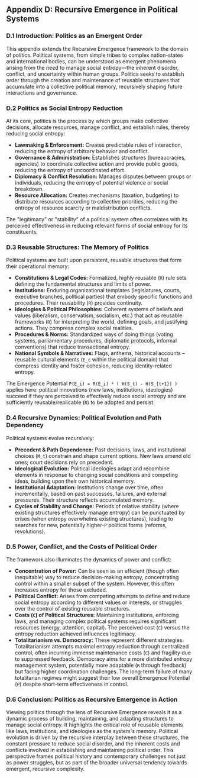 ## Appendix D: Recursive Emergence in Political Systems

### D.1 Introduction: Politics as an Emergent Order

This appendix extends the Recursive Emergence framework to the domain of politics. Political systems, from simple tribes to complex nation-states and international bodies, can be understood as emergent phenomena arising from the need to manage social entropy—the inherent disorder, conflict, and uncertainty within human groups. Politics seeks to establish order through the creation and maintenance of reusable structures that accumulate into a collective political memory, recursively shaping future interactions and governance.

### D.2 Politics as Social Entropy Reduction

At its core, politics is the process by which groups make collective decisions, allocate resources, manage conflict, and establish rules, thereby reducing social entropy:
- **Lawmaking & Enforcement:** Creates predictable rules of interaction, reducing the entropy of arbitrary behavior and conflict.
- **Governance & Administration:** Establishes structures (bureaucracies, agencies) to coordinate collective action and provide public goods, reducing the entropy of uncoordinated effort.
- **Diplomacy & Conflict Resolution:** Manages disputes between groups or individuals, reducing the entropy of potential violence or social breakdown.
- **Resource Allocation:** Creates mechanisms (taxation, budgeting) to distribute resources according to collective priorities, reducing the entropy of resource scarcity or maldistribution conflicts.

The "legitimacy" or "stability" of a political system often correlates with its perceived effectiveness in reducing relevant forms of social entropy for its constituents.

### D.3 Reusable Structures: The Memory of Politics

Political systems are built upon persistent, reusable structures that form their operational memory:
- **Constitutions & Legal Codes:** Formalized, highly reusable (`R`) rule sets defining the fundamental structures and limits of power.
- **Institutions:** Enduring organizational templates (legislatures, courts, executive branches, political parties) that embody specific functions and procedures. Their reusability (`R`) provides continuity.
- **Ideologies & Political Philosophies:** Coherent systems of beliefs and values (liberalism, conservatism, socialism, etc.) that act as reusable frameworks (`R`) for interpreting the world, defining goals, and justifying actions. They compress complex social realities.
- **Procedures & Norms:** Standardized ways of doing things (voting systems, parliamentary procedures, diplomatic protocols, informal conventions) that reduce transactional entropy.
- **National Symbols & Narratives:** Flags, anthems, historical accounts – reusable cultural elements (`E_c` within the political domain) that compress identity and foster cohesion, reducing identity-related entropy.

The Emergence Potential `P(E_i) = R(E_i) * ( H(S_t) - H(S_{t+1}) )` applies here: political innovations (new laws, institutions, ideologies) succeed if they are perceived to effectively reduce social entropy and are sufficiently reusable/replicable (`R`) to be adopted and persist.

### D.4 Recursive Dynamics: Political Evolution and Path Dependency

Political systems evolve recursively:
- **Precedent & Path Dependence:** Past decisions, laws, and institutional choices (`M_t`) constrain and shape current options. New laws amend old ones; court decisions rely on precedent.
- **Ideological Evolution:** Political ideologies adapt and recombine elements in response to changing social conditions and competing ideas, building upon their own historical memory.
- **Institutional Adaptation:** Institutions change over time, often incrementally, based on past successes, failures, and external pressures. Their structure reflects accumulated memory.
- **Cycles of Stability and Change:** Periods of relative stability (where existing structures effectively manage entropy) can be punctuated by crises (when entropy overwhelms existing structures), leading to searches for new, potentially higher-`P` political forms (reforms, revolutions).

### D.5 Power, Conflict, and the Costs of Political Order

The framework also illuminates the dynamics of power and conflict:
- **Concentration of Power:** Can be seen as an efficient (though often inequitable) way to reduce decision-making entropy, concentrating control within a smaller subset of the system. However, this often increases entropy for those excluded.
- **Political Conflict:** Arises from competing attempts to define and reduce social entropy according to different values or interests, or struggles over the control of existing reusable structures.
- **Costs (`C`) of Political Structures:** Maintaining institutions, enforcing laws, and managing complex political systems requires significant resources (energy, attention, capital). The perceived cost (`C`) versus the entropy reduction achieved influences legitimacy.
- **Totalitarianism vs. Democracy:** These represent different strategies. Totalitarianism attempts maximal entropy reduction through centralized control, often incurring immense maintenance costs (`C`) and fragility due to suppressed feedback. Democracy aims for a more distributed entropy management system, potentially more adaptable (`R` through feedback) but facing higher coordination challenges. The long-term failure of many totalitarian regimes might suggest their low overall Emergence Potential (`P`) despite short-term effectiveness in control.

### D.6 Conclusion: Politics as Recursive Emergence in Action

Viewing politics through the lens of Recursive Emergence reveals it as a dynamic process of building, maintaining, and adapting structures to manage social entropy. It highlights the critical role of reusable elements like laws, institutions, and ideologies as the system's memory. Political evolution is driven by the recursive interplay between these structures, the constant pressure to reduce social disorder, and the inherent costs and conflicts involved in establishing and maintaining political order. This perspective frames political history and contemporary challenges not just as power struggles, but as part of the broader universal tendency towards emergent, recursive complexity.